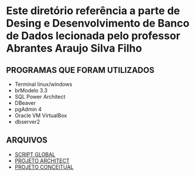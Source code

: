 # Este diretório referência a parte de Desing e Desenvolvimento de Banco de Dados lecionada pelo professor Abrantes Araujo Silva Filho

## PROGRAMAS QUE FORAM UTILIZADOS

- Terminal linux/windows
- brModelo 3.3
- SQL Power Architect
- DBeaver
- pgAdmin 4
- Oracle VM VirtualBox
- dbserver2

## ARQUIVOS

- [SCRIPT GLOBAL](projeto_integrado_grupo2_cc1md.sql)
- [PROJETO ARCHITECT](projeto_integrado_grupo2_cc1md.architect)
- [PROJETO CONCEITUAL](projeto_integrado_grupo2_cc1md.brM3)
